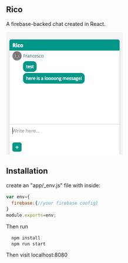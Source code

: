 
## Rico
A firebase-backed chat created in React.

![Rico Demo](./demo.png)

## Installation

create an "app/_env.js" file with inside:

```javascript
var env={
  firebase:{//your firebase config}
}
module.exports=env;
```
Then run

```
  npm install
  npm run start
```

Then visit localhost:8080
